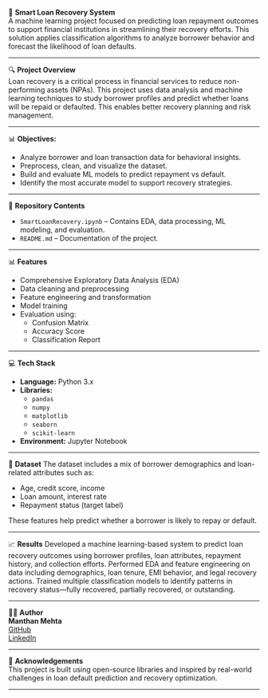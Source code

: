 💼 **Smart Loan Recovery System**  
A machine learning project focused on predicting loan repayment outcomes to support financial institutions in streamlining their recovery efforts. This solution applies classification algorithms to analyze borrower behavior and forecast the likelihood of loan defaults.

---

🔍 **Project Overview**  
Loan recovery is a critical process in financial services to reduce non-performing assets (NPAs). This project uses data analysis and machine learning techniques to study borrower profiles and predict whether loans will be repaid or defaulted. This enables better recovery planning and risk management.

---

📊 **Objectives:**
- Analyze borrower and loan transaction data for behavioral insights.
- Preprocess, clean, and visualize the dataset.
- Build and evaluate ML models to predict repayment vs default.
- Identify the most accurate model to support recovery strategies.

---

📁 **Repository Contents**
- `SmartLoanRecovery.ipynb` – Contains EDA, data processing, ML modeling, and evaluation.
- `README.md` – Documentation of the project.

---

📊 **Features**
- Comprehensive Exploratory Data Analysis (EDA)
- Data cleaning and preprocessing
- Feature engineering and transformation
- Model training 
- Evaluation using:
  - Confusion Matrix
  - Accuracy Score
  - Classification Report

---

💻 **Tech Stack**
- **Language:** Python 3.x  
- **Libraries:**  
  - `pandas`  
  - `numpy`  
  - `matplotlib`  
  - `seaborn`  
  - `scikit-learn`  
- **Environment:** Jupyter Notebook

---

📌 **Dataset**
The dataset includes a mix of borrower demographics and loan-related attributes such as:
- Age, credit score, income  
- Loan amount, interest rate  
- Repayment status (target label)  

These features help predict whether a borrower is likely to repay or default.

---

📈 **Results**
Developed a machine learning-based system to predict loan recovery outcomes using borrower profiles, loan attributes, repayment history, and collection efforts. Performed EDA and feature engineering on data including demographics, loan tenure, EMI behavior, and legal recovery actions. Trained multiple classification models to identify patterns in recovery status—fully recovered, partially recovered, or outstanding.

---

🧑‍💻 **Author**  
**Manthan Mehta**  
[GitHub](https://github.com/manthan7mehta)  
[LinkedIn](https://www.linkedin.com/in/manthan7mehta)

---

🙌 **Acknowledgements**  
This project is built using open-source libraries and inspired by real-world challenges in loan default prediction and recovery optimization.

---
